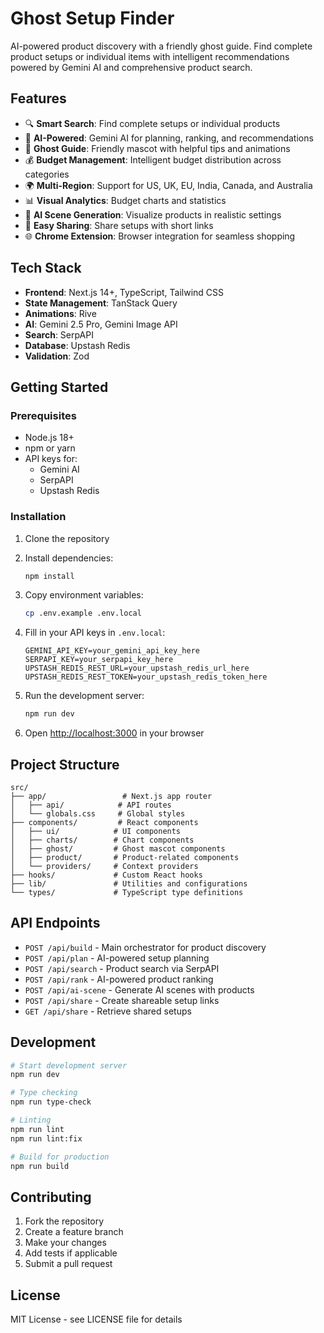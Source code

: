 # Ghost Setup Finder

AI-powered product discovery with a friendly ghost guide. Find complete product setups or individual items with intelligent recommendations powered by Gemini AI and comprehensive product search.

## Features

- 🔍 **Smart Search**: Find complete setups or individual products
- 🤖 **AI-Powered**: Gemini AI for planning, ranking, and recommendations
- 👻 **Ghost Guide**: Friendly mascot with helpful tips and animations
- 💰 **Budget Management**: Intelligent budget distribution across categories
- 🌍 **Multi-Region**: Support for US, UK, EU, India, Canada, and Australia
- 📊 **Visual Analytics**: Budget charts and statistics
- 🎨 **AI Scene Generation**: Visualize products in realistic settings
- 🔗 **Easy Sharing**: Share setups with short links
- 🌐 **Chrome Extension**: Browser integration for seamless shopping

## Tech Stack

- **Frontend**: Next.js 14+, TypeScript, Tailwind CSS
- **State Management**: TanStack Query
- **Animations**: Rive
- **AI**: Gemini 2.5 Pro, Gemini Image API
- **Search**: SerpAPI
- **Database**: Upstash Redis
- **Validation**: Zod

## Getting Started

### Prerequisites

- Node.js 18+ 
- npm or yarn
- API keys for:
  - Gemini AI
  - SerpAPI
  - Upstash Redis

### Installation

1. Clone the repository
2. Install dependencies:
   ```bash
   npm install
   ```

3. Copy environment variables:
   ```bash
   cp .env.example .env.local
   ```

4. Fill in your API keys in `.env.local`:
   ```env
   GEMINI_API_KEY=your_gemini_api_key_here
   SERPAPI_KEY=your_serpapi_key_here
   UPSTASH_REDIS_REST_URL=your_upstash_redis_url_here
   UPSTASH_REDIS_REST_TOKEN=your_upstash_redis_token_here
   ```

5. Run the development server:
   ```bash
   npm run dev
   ```

6. Open [http://localhost:3000](http://localhost:3000) in your browser

## Project Structure

```
src/
├── app/                 # Next.js app router
│   ├── api/            # API routes
│   └── globals.css     # Global styles
├── components/         # React components
│   ├── ui/            # UI components
│   ├── charts/        # Chart components
│   ├── ghost/         # Ghost mascot components
│   ├── product/       # Product-related components
│   └── providers/     # Context providers
├── hooks/             # Custom React hooks
├── lib/               # Utilities and configurations
└── types/             # TypeScript type definitions
```

## API Endpoints

- `POST /api/build` - Main orchestrator for product discovery
- `POST /api/plan` - AI-powered setup planning
- `POST /api/search` - Product search via SerpAPI
- `POST /api/rank` - AI-powered product ranking
- `POST /api/ai-scene` - Generate AI scenes with products
- `POST /api/share` - Create shareable setup links
- `GET /api/share` - Retrieve shared setups

## Development

```bash
# Start development server
npm run dev

# Type checking
npm run type-check

# Linting
npm run lint
npm run lint:fix

# Build for production
npm run build
```

## Contributing

1. Fork the repository
2. Create a feature branch
3. Make your changes
4. Add tests if applicable
5. Submit a pull request

## License

MIT License - see LICENSE file for details
